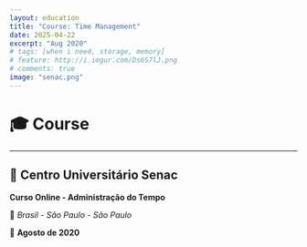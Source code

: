 ```yaml
---
layout: education
title: "Course: Time Management"
date: 2025-04-22
excerpt: "Aug 2020"
# tags: [when i need, storage, memory]
# feature: http://i.imgur.com/Ds6S7lJ.png
# comments: true
image: "senac.png"
---
```


# 🎓 Course

---

## 💼 Centro Universitário Senac
**Curso Online -  Administração do Tempo**

📍 *Brasil - São Paulo - São Paulo*

📅 **Agosto de 2020**